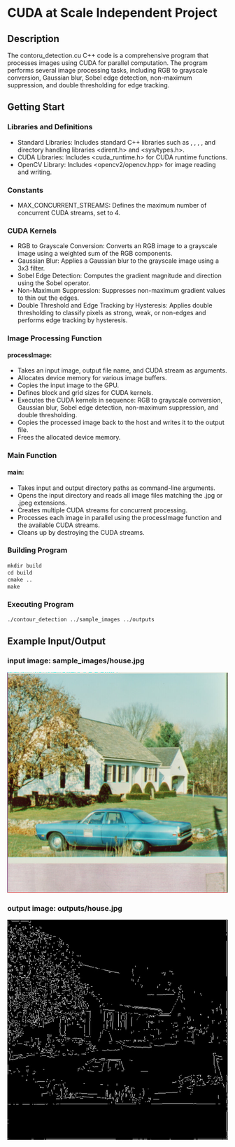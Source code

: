 # CUDA at Scale Independent Project

## Description

The contoru_detection.cu C++ code is a comprehensive program that processes images using CUDA for parallel computation. The program performs several image processing tasks, including RGB to grayscale conversion, Gaussian blur, Sobel edge detection, non-maximum suppression, and double thresholding for edge tracking. 

## Getting Start

### Libraries and Definitions

* Standard Libraries: Includes standard C++ libraries such as <iostream>, <vector>, <string>, <thread>, and directory handling libraries <dirent.h> and <sys/types.h>.
* CUDA Libraries: Includes <cuda_runtime.h> for CUDA runtime functions.
* OpenCV Library: Includes <opencv2/opencv.hpp> for image reading and writing.

### Constants
* MAX_CONCURRENT_STREAMS: Defines the maximum number of concurrent CUDA streams, set to 4.

### CUDA Kernels
* RGB to Grayscale Conversion: Converts an RGB image to a grayscale image using a weighted sum of the RGB components.
* Gaussian Blur: Applies a Gaussian blur to the grayscale image using a 3x3 filter.
* Sobel Edge Detection: Computes the gradient magnitude and direction using the Sobel operator.
* Non-Maximum Suppression: Suppresses non-maximum gradient values to thin out the edges.
* Double Threshold and Edge Tracking by Hysteresis: Applies double thresholding to classify pixels as strong, weak, or non-edges and performs edge tracking by hysteresis.

### Image Processing Function
#### processImage:
* Takes an input image, output file name, and CUDA stream as arguments.
* Allocates device memory for various image buffers.
* Copies the input image to the GPU.
* Defines block and grid sizes for CUDA kernels.
* Executes the CUDA kernels in sequence: RGB to grayscale conversion, Gaussian blur, Sobel edge detection, non-maximum suppression, and double thresholding.
* Copies the processed image back to the host and writes it to the output file.
* Frees the allocated device memory.

### Main Function
#### main:
* Takes input and output directory paths as command-line arguments.
* Opens the input directory and reads all image files matching the .jpg or .jpeg extensions.
* Creates multiple CUDA streams for concurrent processing.
* Processes each image in parallel using the processImage function and the available CUDA streams.
* Cleans up by destroying the CUDA streams.

### Building Program
```
mkdir build
cd build
cmake ..
make
```

### Executing Program
```
./contour_detection ../sample_images ../outputs
```

## Example Input/Output

### input image: sample_images/house.jpg
![image infor](./sample_images/house.jpg)

### output image: outputs/house.jpg
![image infor](./outputs/house.jpg)